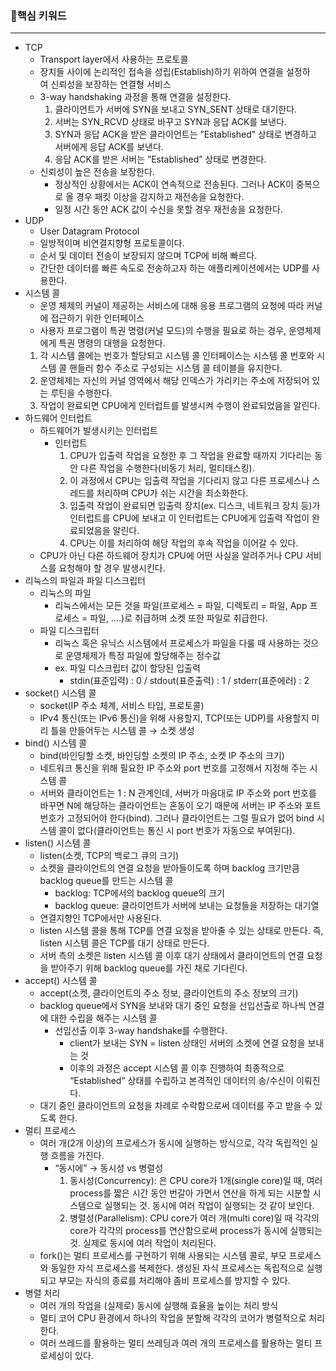 ### 🎯핵심 키워드
---
- TCP
    - Transport layer에서 사용하는 프로토콜
    - 장치들 사이에 논리적인 접속을 성립(Establish)하기 위하여 연결을 설정하여 신뢰성을 보장하는 연결형 서비스
    - 3-way handshaking 과정을 통해 연결을 설정한다.
        1. 클라이언트가 서버에 SYN을 보내고 SYN_SENT 상태로 대기한다.
        2. 서버는 SYN_RCVD 상태로 바꾸고 SYN과 응답 ACK를 보낸다.
        3. SYN과 응답 ACK을 받은 클라이언트는 ”Established” 상태로 변경하고 서버에게 응답 ACK를 보낸다.
        4. 응답 ACK를 받은 서버는 ”Established” 상태로 변경한다.
    - 신뢰성이 높은 전송을 보장한다.
        - 정상적인 상황에서는 ACK이 연속적으로 전송된다. 그러나 ACK이 중복으로 올 경우 패킷 이상을 감지하고 재전송을 요청한다.
        - 일정 시간 동안 ACK 값이 수신을 못할 경우 재전송을 요청한다.
- UDP
    - User Datagram Protocol
    - 일방적이며 비연결지향형 프로토콜이다.
    - 순서 및 데이터 전송이 보장되지 않으며 TCP에 비해 빠르다.
    - 간단한 데이터를 빠른 속도로 전송하고자 하는 애플리케이션에서는 UDP를 사용한다.
- 시스템 콜
    - 운영 체제의 커널이 제공하는 서비스에 대해 응용 프로그램의 요청에 따라 커널에 접근하기 위한 인터페이스
    - 사용자 프로그램이 특권 명령(커널 모드)의 수행을 필요로 하는 경우, 운영체제에게 특권 명령의 대행을 요청한다.
    1. 각 시스템 콜에는 번호가 할당되고 시스템 콜 인터페이스는 시스템 콜 번호와 시스템 콜 핸들러 함수 주소로 구성되는 시스템 콜 테이블을 유지한다.
    2. 운영체제는 자신의 커널 영역에서 해당 인덱스가 가리키는 주소에 저장되어 있는 루틴을 수행한다.
    3. 작업이 완료되면 CPU에게 인터럽트를 발생시켜 수행이 완료되었음을 알린다.
- 하드웨어 인터럽트
    - 하드웨어가 발생시키는 인터럽트
        - 인터럽트
            1. CPU가 입출력 작업을 요청한 후 그 작업을 완료할 때까지 기다리는 동안 다른 작업을 수행한다(비동기 처리, 멀티태스킹).
            2. 이 과정에서 CPU는 입출력 작업을 기다리지 않고 다른 프로세스나 스레드를 처리하며 CPU가 쉬는 시간을 최소화한다.
            3. 입출력 작업이 완료되면 입출력 장치(ex. 디스크, 네트워크 장치 등)가 인터럽트를 CPU에 보내고 이 인터럽트는 CPU에게 입출력 작업이 완료되었음을 알린다.
            4. CPU는 이를 처리하여 해당 작업의 후속 작업을 이어갈 수 있다.
    - CPU가 아닌 다른 하드웨어 장치가 CPU에 어떤 사실을 알려주거나 CPU 서비스를 요청해야 할 경우 발생시킨다.
- 리눅스의 파일과 파일 디스크립터
    - 리눅스의 파일
        - 리눅스에서는 모든 것을 파일(프로세스 = 파일, 디렉토리 = 파일, App 프로세스 = 파일, ….)로 취급하며 소켓 또한 파일로 취급한다.
    - 파일 디스크립터
        - 리눅스 혹은 유닉스 시스템에서 프로세스가 파일을 다룰 때 사용하는 것으로 운영체제가 특정 파일에 할당해주는 정수값
        - ex. 파일 디스크립터 값이 할당된 입출력
            - stdin(표준입력) : 0 / stdout(표준출력) : 1 / stderr(표준에러) : 2
- socket() 시스템 콜
    - socket(IP 주소 체계, 서비스 타입, 프로토콜)
    - IPv4 통신(또는 IPv6 통신)을 위해 사용할지, TCP(또는 UDP)를 사용할지 미리 틀을 만들어두는 시스템 콜 → 소켓 생성
- bind() 시스템 콜
    - bind(바인딩할 소켓, 바인딩할 소켓의 IP 주소, 소켓 IP 주소의 크기)
    - 네트워크 통신을 위해 필요한 IP 주소와 port 번호를 고정해서 지정해 주는 시스템 콜
    - 서버와 클라이언트는 1 : N 관계인데, 서버가 마음대로 IP 주소와 port 번호를 바꾸면 N에 해당하는 클라이언트는 혼동이 오기 때문에 서버는 IP 주소와 포트 번호가 고정되어야 한다(bind). 그러나 클라이언트는 그럴 필요가 없어 bind 시스템 콜이 없다(클라이언트는 통신 시 port 번호가 자동으로 부여된다).
- listen() 시스템 콜
    - listen(소켓, TCP의 백로그 큐의 크기)
    - 소켓을 클라이언트의 연결 요청을 받아들이도록 하며 backlog 크기만큼 backlog queue를 만드는 시스템 콜
        - backlog: TCP에서의 backlog queue의 크기
        - backlog queue: 클라이언트가 서버에 보내는 요청들을 저장하는 대기열
    - 연결지향인 TCP에서만 사용된다.
    - listen 시스템 콜을 통해 TCP를 연결 요청을 받아줄 수 있는 상태로 만든다. 즉, listen 시스템 콜은 TCP를 대기 상태로 만든다.
    - 서버 측의 소켓은 listen 시스템 콜 이후 대기 상태에서 클라이언트의 연결 요청을 받아주기 위해 backlog queue를 가진 채로 기다린다.
- accept() 시스템 콜
    - accept(소켓, 클라이언트의 주소 정보, 클라이언트의 주소 정보의 크기)
    - backlog queue에서 SYN을 보내와 대기 중인 요청을 선입선출로 하나씩 연결에 대한 수립을 해주는 시스템 콜
        - 선입선출 이후 3-way handshake를 수행한다.
            - client가 보내는 SYN = listen 상태인 서버의 소켓에 연결 요청을 보내는 것
            - 이후의 과정은 accept 시스템 콜 이후 진행하여 최종적으로 “Established” 상태를 수립하고 본격적인 데이터의 송/수신이 이뤄진다.
    - 대기 중인 클라이언트의 요청을 차례로 수락함으로써 데이터를 주고 받을 수 있도록 한다.
- 멀티 프로세스
    - 여러 개(2개 이상)의 프로세스가 동시에 실행하는 방식으로, 각각 독립적인 실행 흐름을 가진다.
        - “동시에” → 동시성 vs 병렬성
            1. 동시성(Concurrency): 은 CPU core가 1개(single core)일 때, 여러 process를 짧은 시간 동안 번갈아 가면서 연산을 하게 되는 시분할 시스템으로 실행되는 것. 동시에 여러 작업이 실행되는 것 같이 보인다.
            2. 병렬성(Parallelism): CPU core가 여러 개(multi core)일 때 각각의 core가 각각의 process를 연산함으로써 process가 동시에 실행되는 것. 실제로 동시에 여러 작업이 처리된다.
    - fork()는 멀티 프로세스를 구현하기 위해 사용되는 시스템 콜로, 부모 프로세스와 동일한 자식 프로세스를 복제한다. 생성된 자식 프로세스는 독립적으로 실행되고 부모는 자식의 종료를 처리해야 좀비 프로세스를 방지할 수 있다.
- 병렬 처리
    - 여러 개의 작업을 (실제로) 동시에 실행해 효율을 높이는 처리 방식
    - 멀티 코어 CPU 환경에서 하나의 작업을 분할해 각각의 코어가 병렬적으로 처리한다.
    - 여러 쓰레드를 활용하는 멀티 쓰레딩과 여러 개의 프로세스를 활용하는 멀티 프로세싱이 있다.